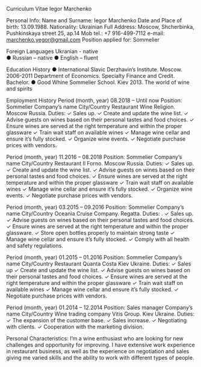 Curriculum Vitae  Iegor Marchenko


Personal Info: 
Name and Surname:          Iegor Marchenko
Date and Place of birth:    13.09.1988.
Nationality:                        Ukrainian
Full Address:                      Moscow, Shcherbinka, Pushkinskaya street 25, ap.14
Mob tel.:                             +7 916-499-7112
e-mail:                                 marchenko.yegor@gmail.com
Position applied for:           Sommelier

Foreign Languages 
  Ukranian - native   
●	Russian – native
●	English – fluent

Education History 
●	International Slavic Derzhavin’s Institute. Moscow. 2006-2011
Department of Economics.  Specialty Finance and Credit. Bachelor.
●	Good Whine Sommelier School. Kiev 2013.
The world of wine and spirits



Employment History 
Period (month, year)                                      08.2018 – Until now
Position:                                                     Sommelier
Company’s name City/Country                      Restaurant Wine Religion. Moscow Russia.
Duties: 
✓	Sales up.
✓	Create and update the wine list.
✓	Advise guests on wines based on their personal tastes and food choices.
✓	Ensure wines are served at the right temperature and within the proper glassware
✓	Train wait staff on available wines 
✓	Manage wine cellar and ensure it’s fully stocked.
✓	Organize wine events.
✓	Negotiate purchase prices with vendors.


Period (month, year)                                      11.2016 – 08.2018
Position:                                                     Sommelier
Company’s name City/Country                      Restaurant Il Forno. Moscow Russia.
Duties: 
✓	Sales up.
✓	Create and update the wine list.
✓	Advise guests on wines based on their personal tastes and food choices.
✓	Ensure wines are served at the right temperature and within the proper glassware
✓	Train wait staff on available wines 
✓	Manage wine cellar and ensure it’s fully stocked.
✓	Organize wine events.
✓	Negotiate purchase prices with vendors.

Period (month, year)                                      03.2015 – 09.2016
Position:                                                     Sommelier
Company’s name City/Country                      Oceania Cruise Company. Regatta.
Duties: 
.
✓	Sales up.
✓	Advise guests on wines based on their personal tastes and food choices.
✓	Ensure wines are served at the right temperature and within the proper glassware.
✓	Store open bottles properly to maintain strong taste
✓	Manage wine cellar and ensure it’s fully stocked.
✓	Comply with all health and safety regulations.

Period (month, year)                                      01.2015 – 01.2016
Position:                                                     Sommelier
Company’s name City/Country                      Restaurant Quanta Costa Kiev Ukraine.
Duties: 
✓	Sales up
✓	Create and update the wine list.
✓	Advise guests on wines based on their personal tastes and food choices.
✓	Ensure wines are served at the right temperature and within the proper glassware
✓	Train wait staff on available wines 
✓	Manage wine cellar and ensure it’s fully stocked.
✓	Negotiate purchase prices with vendors.

Period (month, year)                                      01.2014 – 12.2014
Position:                                                         Sales manager
Company’s name City/Country                     Wine trading company Vitis Group. Kiev Ukraine.
Duties: 
✓	The expansion of the customer base.
✓	Sales increase.
✓         Negotiating with clients.
✓	Cooperation with the marketing division.




Personal Characteristics:
I’m a wine enthusiast who are looking for new challenges and opportunity for improving.
I have extensive work experience in restaurant business, as well as the experience on negotiation and sales giving me varied skills and the ability to work with different types of people. 

